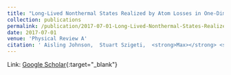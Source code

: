 ```yaml
---
title: "Long-Lived Nonthermal States Realized by Atom Losses in One-Dimensional Quasicondensates"
collection: publications
permalink: /publication/2017-07-01-Long-Lived-Nonthermal-States-Realized-by-Atom-Losses-in-One-Dimensional-Quasicondensates
date: 2017-07-01
venue: 'Physical Review A'
citation: ' Aisling Johnson,  Stuart Szigeti,  <strong>Max></strong> <strong>Schemmer</strong>,  Isabelle Bouchoule, &quot;Long-Lived Nonthermal States Realized by Atom Losses in One-Dimensional Quasicondensates.&quot; Physical Review A, 2017.'
---
```

Link: [Google Scholar](https://scholar.google.com/scholar?q=Long+Lived+Nonthermal+States+Realized+by+Atom+Losses+in+One+Dimensional+Quasicondensates){:target="_blank"}